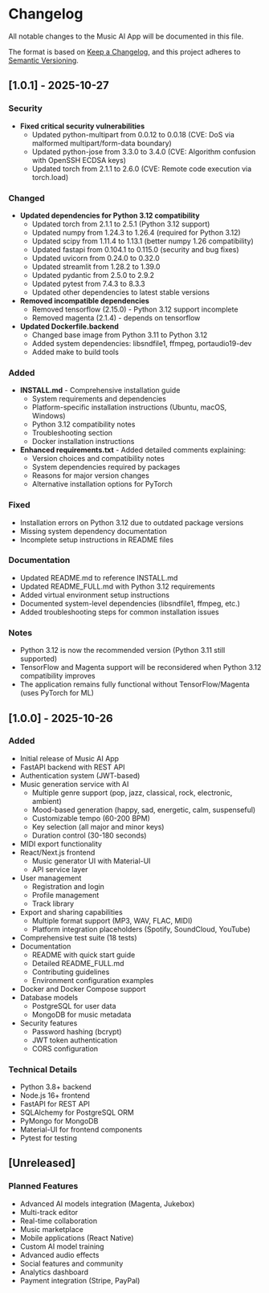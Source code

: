 # Changelog

All notable changes to the Music AI App will be documented in this file.

The format is based on [Keep a Changelog](https://keepachangelog.com/en/1.0.0/),
and this project adheres to [Semantic Versioning](https://semver.org/spec/v2.0.0.html).

## [1.0.1] - 2025-10-27

### Security
- **Fixed critical security vulnerabilities**
  - Updated python-multipart from 0.0.12 to 0.0.18 (CVE: DoS via malformed multipart/form-data boundary)
  - Updated python-jose from 3.3.0 to 3.4.0 (CVE: Algorithm confusion with OpenSSH ECDSA keys)
  - Updated torch from 2.1.1 to 2.6.0 (CVE: Remote code execution via torch.load)

### Changed
- **Updated dependencies for Python 3.12 compatibility**
  - Updated torch from 2.1.1 to 2.5.1 (Python 3.12 support)
  - Updated numpy from 1.24.3 to 1.26.4 (required for Python 3.12)
  - Updated scipy from 1.11.4 to 1.13.1 (better numpy 1.26 compatibility)
  - Updated fastapi from 0.104.1 to 0.115.0 (security and bug fixes)
  - Updated uvicorn from 0.24.0 to 0.32.0
  - Updated streamlit from 1.28.2 to 1.39.0
  - Updated pydantic from 2.5.0 to 2.9.2
  - Updated pytest from 7.4.3 to 8.3.3
  - Updated other dependencies to latest stable versions
- **Removed incompatible dependencies**
  - Removed tensorflow (2.15.0) - Python 3.12 support incomplete
  - Removed magenta (2.1.4) - depends on tensorflow
- **Updated Dockerfile.backend**
  - Changed base image from Python 3.11 to Python 3.12
  - Added system dependencies: libsndfile1, ffmpeg, portaudio19-dev
  - Added make to build tools

### Added
- **INSTALL.md** - Comprehensive installation guide
  - System requirements and dependencies
  - Platform-specific installation instructions (Ubuntu, macOS, Windows)
  - Python 3.12 compatibility notes
  - Troubleshooting section
  - Docker installation instructions
- **Enhanced requirements.txt** - Added detailed comments explaining:
  - Version choices and compatibility notes
  - System dependencies required by packages
  - Reasons for major version changes
  - Alternative installation options for PyTorch

### Fixed
- Installation errors on Python 3.12 due to outdated package versions
- Missing system dependency documentation
- Incomplete setup instructions in README files

### Documentation
- Updated README.md to reference INSTALL.md
- Updated README_FULL.md with Python 3.12 requirements
- Added virtual environment setup instructions
- Documented system-level dependencies (libsndfile1, ffmpeg, etc.)
- Added troubleshooting steps for common installation issues

### Notes
- Python 3.12 is now the recommended version (Python 3.11 still supported)
- TensorFlow and Magenta support will be reconsidered when Python 3.12 compatibility improves
- The application remains fully functional without TensorFlow/Magenta (uses PyTorch for ML)

## [1.0.0] - 2025-10-26

### Added
- Initial release of Music AI App
- FastAPI backend with REST API
- Authentication system (JWT-based)
- Music generation service with AI
  - Multiple genre support (pop, jazz, classical, rock, electronic, ambient)
  - Mood-based generation (happy, sad, energetic, calm, suspenseful)
  - Customizable tempo (60-200 BPM)
  - Key selection (all major and minor keys)
  - Duration control (30-180 seconds)
- MIDI export functionality
- React/Next.js frontend
  - Music generator UI with Material-UI
  - API service layer
- User management
  - Registration and login
  - Profile management
  - Track library
- Export and sharing capabilities
  - Multiple format support (MP3, WAV, FLAC, MIDI)
  - Platform integration placeholders (Spotify, SoundCloud, YouTube)
- Comprehensive test suite (18 tests)
- Documentation
  - README with quick start guide
  - Detailed README_FULL.md
  - Contributing guidelines
  - Environment configuration examples
- Docker and Docker Compose support
- Database models
  - PostgreSQL for user data
  - MongoDB for music metadata
- Security features
  - Password hashing (bcrypt)
  - JWT token authentication
  - CORS configuration

### Technical Details
- Python 3.8+ backend
- Node.js 16+ frontend
- FastAPI for REST API
- SQLAlchemy for PostgreSQL ORM
- PyMongo for MongoDB
- Material-UI for frontend components
- Pytest for testing

## [Unreleased]

### Planned Features
- Advanced AI models integration (Magenta, Jukebox)
- Multi-track editor
- Real-time collaboration
- Music marketplace
- Mobile applications (React Native)
- Custom AI model training
- Advanced audio effects
- Social features and community
- Analytics dashboard
- Payment integration (Stripe, PayPal)

